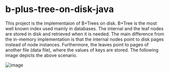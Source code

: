 # b-plus-tree-on-disk-java

This project is the implementaion of B+Trees on disk. B+Tree is the most well known index used mainly in databases.
The internal and the leaf nodes are stored in disk and retrieved when it is needed. The main difference from the in-memory
implementation is that the internal nodes point to disk pages instead of node instances. Furthermore, the leaves point to pages of another 
file (data file), where the values of keys are stored. The following image depicts the above scenario. 

![image](https://user-images.githubusercontent.com/25617530/120104754-b43e4b00-c15e-11eb-8820-05adb1a9e645.png)

